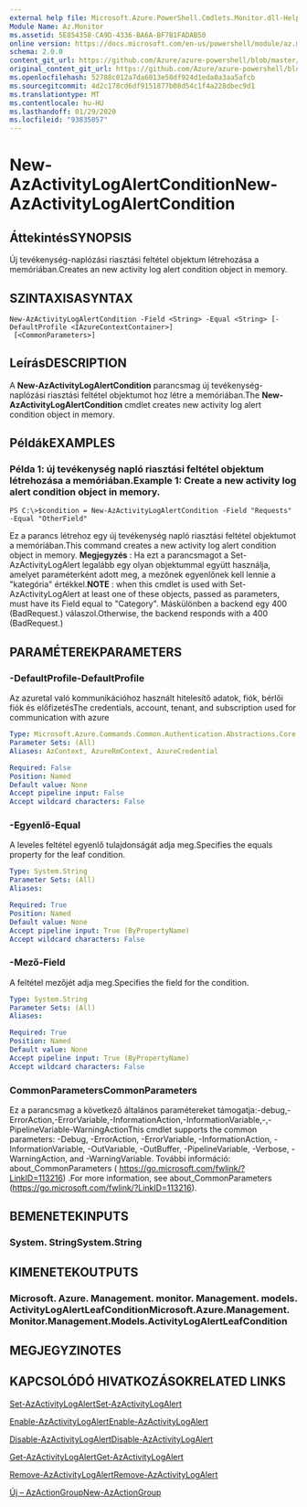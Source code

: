 ```yaml
---
external help file: Microsoft.Azure.PowerShell.Cmdlets.Monitor.dll-Help.xml
Module Name: Az.Monitor
ms.assetid: 5E854358-CA9D-4336-BA6A-BF7B1FADAB50
online version: https://docs.microsoft.com/en-us/powershell/module/az.monitor/new-azactivitylogalertcondition
schema: 2.0.0
content_git_url: https://github.com/Azure/azure-powershell/blob/master/src/Monitor/Monitor/help/New-AzActivityLogAlertCondition.md
original_content_git_url: https://github.com/Azure/azure-powershell/blob/master/src/Monitor/Monitor/help/New-AzActivityLogAlertCondition.md
ms.openlocfilehash: 52788c012a7da6013e58df924d1eda0a3aa5afcb
ms.sourcegitcommit: 4d2c178cd6df9151877b08d54c1f4a228dbec9d1
ms.translationtype: MT
ms.contentlocale: hu-HU
ms.lasthandoff: 01/29/2020
ms.locfileid: "93835057"
---
```

# <span data-ttu-id="cefd2-101">New-AzActivityLogAlertCondition</span><span class="sxs-lookup"><span data-stu-id="cefd2-101">New-AzActivityLogAlertCondition</span></span>

## <span data-ttu-id="cefd2-102">Áttekintés</span><span class="sxs-lookup"><span data-stu-id="cefd2-102">SYNOPSIS</span></span>
<span data-ttu-id="cefd2-103">Új tevékenység-naplózási riasztási feltétel objektum létrehozása a memóriában.</span><span class="sxs-lookup"><span data-stu-id="cefd2-103">Creates an new activity log alert condition object in memory.</span></span>

## <span data-ttu-id="cefd2-104">SZINTAXISA</span><span class="sxs-lookup"><span data-stu-id="cefd2-104">SYNTAX</span></span>

```
New-AzActivityLogAlertCondition -Field <String> -Equal <String> [-DefaultProfile <IAzureContextContainer>]
 [<CommonParameters>]
```

## <span data-ttu-id="cefd2-105">Leírás</span><span class="sxs-lookup"><span data-stu-id="cefd2-105">DESCRIPTION</span></span>
<span data-ttu-id="cefd2-106">A **New-AzActivityLogAlertCondition** parancsmag új tevékenység-naplózási riasztási feltétel objektumot hoz létre a memóriában.</span><span class="sxs-lookup"><span data-stu-id="cefd2-106">The **New-AzActivityLogAlertCondition** cmdlet creates new activity log alert condition object in memory.</span></span>

## <span data-ttu-id="cefd2-107">Példák</span><span class="sxs-lookup"><span data-stu-id="cefd2-107">EXAMPLES</span></span>

### <span data-ttu-id="cefd2-108">Példa 1: új tevékenység napló riasztási feltétel objektum létrehozása a memóriában.</span><span class="sxs-lookup"><span data-stu-id="cefd2-108">Example 1: Create a new activity log alert condition object in memory.</span></span>
```
PS C:\>$condition = New-AzActivityLogAlertCondition -Field "Requests" -Equal "OtherField"
```

<span data-ttu-id="cefd2-109">Ez a parancs létrehoz egy új tevékenység napló riasztási feltétel objektumot a memóriában.</span><span class="sxs-lookup"><span data-stu-id="cefd2-109">This command creates a new activity log alert condition object in memory.</span></span>
<span data-ttu-id="cefd2-110">**Megjegyzés** : Ha ezt a parancsmagot a Set-AzActivityLogAlert legalább egy olyan objektummal együtt használja, amelyet paraméterként adott meg, a mezőnek egyenlőnek kell lennie a "kategória" értékkel.</span><span class="sxs-lookup"><span data-stu-id="cefd2-110">**NOTE** : when this cmdlet is used with Set-AzActivityLogAlert at least one of these objects, passed as parameters, must have its Field equal to "Category".</span></span> <span data-ttu-id="cefd2-111">Máskülönben a backend egy 400 (BadRequest.) válaszol.</span><span class="sxs-lookup"><span data-stu-id="cefd2-111">Otherwise, the backend responds with a 400 (BadRequest.)</span></span>

## <span data-ttu-id="cefd2-112">PARAMÉTEREK</span><span class="sxs-lookup"><span data-stu-id="cefd2-112">PARAMETERS</span></span>

### <span data-ttu-id="cefd2-113">-DefaultProfile</span><span class="sxs-lookup"><span data-stu-id="cefd2-113">-DefaultProfile</span></span>
<span data-ttu-id="cefd2-114">Az azuretal való kommunikációhoz használt hitelesítő adatok, fiók, bérlői fiók és előfizetés</span><span class="sxs-lookup"><span data-stu-id="cefd2-114">The credentials, account, tenant, and subscription used for communication with azure</span></span>

```yaml
Type: Microsoft.Azure.Commands.Common.Authentication.Abstractions.Core.IAzureContextContainer
Parameter Sets: (All)
Aliases: AzContext, AzureRmContext, AzureCredential

Required: False
Position: Named
Default value: None
Accept pipeline input: False
Accept wildcard characters: False
```

### <span data-ttu-id="cefd2-115">-Egyenlő</span><span class="sxs-lookup"><span data-stu-id="cefd2-115">-Equal</span></span>
<span data-ttu-id="cefd2-116">A leveles feltétel egyenlő tulajdonságát adja meg.</span><span class="sxs-lookup"><span data-stu-id="cefd2-116">Specifies the equals property for the leaf condition.</span></span>

```yaml
Type: System.String
Parameter Sets: (All)
Aliases:

Required: True
Position: Named
Default value: None
Accept pipeline input: True (ByPropertyName)
Accept wildcard characters: False
```

### <span data-ttu-id="cefd2-117">-Mező</span><span class="sxs-lookup"><span data-stu-id="cefd2-117">-Field</span></span>
<span data-ttu-id="cefd2-118">A feltétel mezőjét adja meg.</span><span class="sxs-lookup"><span data-stu-id="cefd2-118">Specifies the field for the condition.</span></span>

```yaml
Type: System.String
Parameter Sets: (All)
Aliases:

Required: True
Position: Named
Default value: None
Accept pipeline input: True (ByPropertyName)
Accept wildcard characters: False
```

### <span data-ttu-id="cefd2-119">CommonParameters</span><span class="sxs-lookup"><span data-stu-id="cefd2-119">CommonParameters</span></span>
<span data-ttu-id="cefd2-120">Ez a parancsmag a következő általános paramétereket támogatja:-debug,-ErrorAction,-ErrorVariable,-InformationAction,-InformationVariable,-,-PipelineVariable-WarningAction</span><span class="sxs-lookup"><span data-stu-id="cefd2-120">This cmdlet supports the common parameters: -Debug, -ErrorAction, -ErrorVariable, -InformationAction, -InformationVariable, -OutVariable, -OutBuffer, -PipelineVariable, -Verbose, -WarningAction, and -WarningVariable.</span></span> <span data-ttu-id="cefd2-121">További információ: about_CommonParameters ( https://go.microsoft.com/fwlink/?LinkID=113216) .</span><span class="sxs-lookup"><span data-stu-id="cefd2-121">For more information, see about_CommonParameters (https://go.microsoft.com/fwlink/?LinkID=113216).</span></span>

## <span data-ttu-id="cefd2-122">BEMENETEK</span><span class="sxs-lookup"><span data-stu-id="cefd2-122">INPUTS</span></span>

### <span data-ttu-id="cefd2-123">System. String</span><span class="sxs-lookup"><span data-stu-id="cefd2-123">System.String</span></span>

## <span data-ttu-id="cefd2-124">KIMENETEK</span><span class="sxs-lookup"><span data-stu-id="cefd2-124">OUTPUTS</span></span>

### <span data-ttu-id="cefd2-125">Microsoft. Azure. Management. monitor. Management. models. ActivityLogAlertLeafCondition</span><span class="sxs-lookup"><span data-stu-id="cefd2-125">Microsoft.Azure.Management.Monitor.Management.Models.ActivityLogAlertLeafCondition</span></span>

## <span data-ttu-id="cefd2-126">MEGJEGYZI</span><span class="sxs-lookup"><span data-stu-id="cefd2-126">NOTES</span></span>

## <span data-ttu-id="cefd2-127">KAPCSOLÓDÓ HIVATKOZÁSOK</span><span class="sxs-lookup"><span data-stu-id="cefd2-127">RELATED LINKS</span></span>

[<span data-ttu-id="cefd2-128">Set-AzActivityLogAlert</span><span class="sxs-lookup"><span data-stu-id="cefd2-128">Set-AzActivityLogAlert</span></span>](./Set-AzActivityLogAlert.md)

[<span data-ttu-id="cefd2-129">Enable-AzActivityLogAlert</span><span class="sxs-lookup"><span data-stu-id="cefd2-129">Enable-AzActivityLogAlert</span></span>](./Enable-AzActivityLogAlert.md)

[<span data-ttu-id="cefd2-130">Disable-AzActivityLogAlert</span><span class="sxs-lookup"><span data-stu-id="cefd2-130">Disable-AzActivityLogAlert</span></span>](./Disable-AzActivityLogAlert.md)

[<span data-ttu-id="cefd2-131">Get-AzActivityLogAlert</span><span class="sxs-lookup"><span data-stu-id="cefd2-131">Get-AzActivityLogAlert</span></span>](./Get-AzActivityLogAlert.md)

[<span data-ttu-id="cefd2-132">Remove-AzActivityLogAlert</span><span class="sxs-lookup"><span data-stu-id="cefd2-132">Remove-AzActivityLogAlert</span></span>](./Remove-AzActivityLogAlert.md)

[<span data-ttu-id="cefd2-133">Új – AzActionGroup</span><span class="sxs-lookup"><span data-stu-id="cefd2-133">New-AzActionGroup</span></span>](./Get-AzActionGroup.md)
